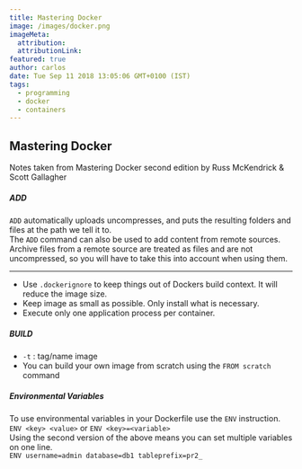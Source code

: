 ```yaml
---
title: Mastering Docker
image: /images/docker.png  
imageMeta:
  attribution:
  attributionLink:
featured: true
author: carlos
date: Tue Sep 11 2018 13:05:06 GMT+0100 (IST)
tags:
  - programming  
  - docker  
  - containers
---
```


## Mastering Docker  

Notes taken from Mastering Docker second edition by Russ McKendrick & Scott Gallagher  

##### ADD
`ADD` automatically uploads uncompresses, and puts the resulting folders and files at the path we tell it to.   
The `ADD` command can also be used to add content from remote sources.  
Archive files from a remote source are treated as files and are not uncompressed, so you will have to take this into account when using them.  
    
---  

 * Use `.dockerignore` to keep things out of Dockers build context. It will reduce the image size.  
 * Keep image as small as possible. Only install what is necessary.  
 * Execute only one application process per container.  

##### BUILD  

 * `-t` : tag/name image  
 * You can build your own image from scratch using the `FROM scratch` command  


##### Environmental Variables
To use environmental variables in your Dockerfile use the `ENV` instruction.    
`ENV <key> <value>` or `ENV <key>=<variable>`  
Using the second version of the above means you can set multiple variables on one line.  
`ENV username=admin database=db1 tableprefix=pr2_`  
